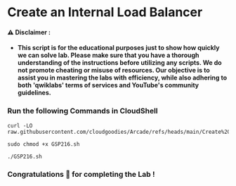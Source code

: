 #  Create an Internal Load Balancer


#### ⚠️ Disclaimer :
- **This script is for the educational purposes just to show how quickly we can solve lab. Please make sure that you have a thorough understanding of the instructions before utilizing any scripts. We do not promote cheating or  misuse of resources. Our objective is to assist you in mastering the labs with efficiency, while also adhering to both 'qwiklabs' terms of services and YouTube's community guidelines.**

### Run the following Commands in CloudShell 

```
curl -LO raw.githubusercontent.com/cloudgoodies/Arcade/refs/heads/main/Create%20an%20Internal%20Load%20Balancer/GSP216.sh

sudo chmod +x GSP216.sh

./GSP216.sh
```

### Congratulations 🎉 for completing the Lab !
